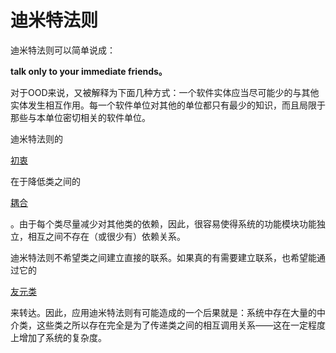 # 迪米特法则

迪米特法则可以简单说成：

**talk only to your immediate friends。**

 对于OOD来说，又被解释为下面几种方式：一个软件实体应当尽可能少的与其他实体发生相互作用。每一个软件单位对其他的单位都只有最少的知识，而且局限于那些与本单位密切相关的软件单位。

迪米特法则的

[初衷](https://baike.baidu.com/item/%E5%88%9D%E8%A1%B7)

在于降低类之间的

[耦合](https://baike.baidu.com/item/%E8%80%A6%E5%90%88/2821124)

。由于每个类尽量减少对其他类的依赖，因此，很容易使得系统的功能模块功能独立，相互之间不存在（或很少有）依赖关系。

迪米特法则不希望类之间建立直接的联系。如果真的有需要建立联系，也希望能通过它的

[友元类](https://baike.baidu.com/item/%E5%8F%8B%E5%85%83%E7%B1%BB/518734)

来转达。因此，应用迪米特法则有可能造成的一个后果就是：系统中存在大量的中介类，这些类之所以存在完全是为了传递类之间的相互调用关系——这在一定程度上增加了系统的复杂度。

